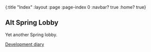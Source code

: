 {:title "Index"
 :layout :page
 :page-index 0
 :navbar? true
 :home? true}

## Alt Spring Lobby

Yet another Spring lobby.

[Development diary](/pages/development/)

